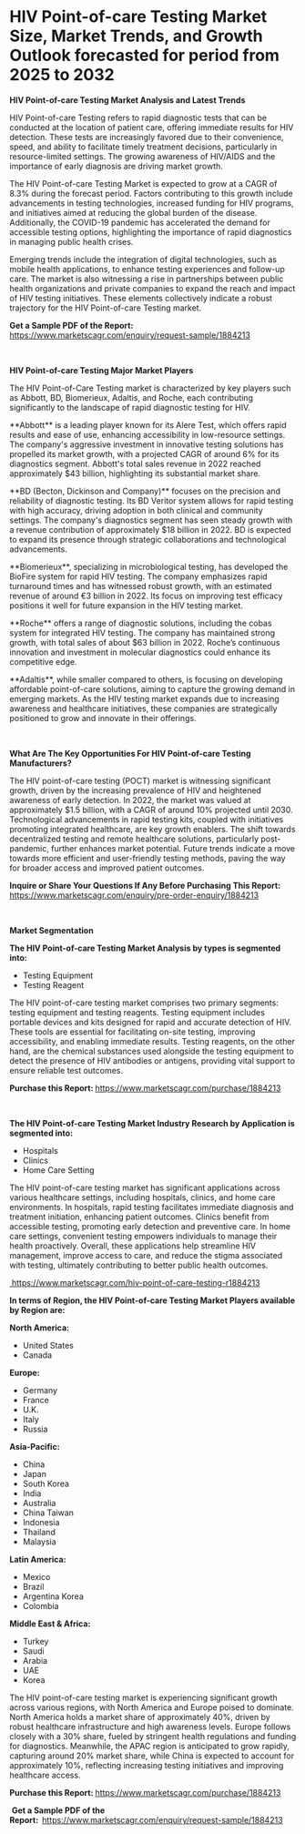 <p><h1>HIV Point-of-care Testing Market Size, Market Trends, and Growth Outlook forecasted for period from 2025 to 2032</h1></p><p><strong>HIV Point-of-care Testing Market Analysis and Latest Trends</strong></p>
<p><p>HIV Point-of-care Testing refers to rapid diagnostic tests that can be conducted at the location of patient care, offering immediate results for HIV detection. These tests are increasingly favored due to their convenience, speed, and ability to facilitate timely treatment decisions, particularly in resource-limited settings. The growing awareness of HIV/AIDS and the importance of early diagnosis are driving market growth. </p><p>The HIV Point-of-care Testing Market is expected to grow at a CAGR of 8.3% during the forecast period. Factors contributing to this growth include advancements in testing technologies, increased funding for HIV programs, and initiatives aimed at reducing the global burden of the disease. Additionally, the COVID-19 pandemic has accelerated the demand for accessible testing options, highlighting the importance of rapid diagnostics in managing public health crises. </p><p>Emerging trends include the integration of digital technologies, such as mobile health applications, to enhance testing experiences and follow-up care. The market is also witnessing a rise in partnerships between public health organizations and private companies to expand the reach and impact of HIV testing initiatives. These elements collectively indicate a robust trajectory for the HIV Point-of-care Testing market.</p></p>
<p><strong>Get a Sample PDF of the Report:&nbsp;</strong> <a href="https://www.marketscagr.com/enquiry/request-sample/1884213?utm_campaign=2467&utm_medium=2&utm_source=Github&utm_content=ia&utm_term=14042025&utm_id=hiv-point-of-care-testing">https://www.marketscagr.com/enquiry/request-sample/1884213</a></p>
<p>&nbsp;</p>
<p><strong>HIV Point-of-care Testing Major Market Players</strong></p>
<p><p>The HIV Point-of-Care Testing market is characterized by key players such as Abbott, BD, Biomerieux, Adaltis, and Roche, each contributing significantly to the landscape of rapid diagnostic testing for HIV.</p><p>**Abbott** is a leading player known for its Alere Test, which offers rapid results and ease of use, enhancing accessibility in low-resource settings. The company's aggressive investment in innovative testing solutions has propelled its market growth, with a projected CAGR of around 6% for its diagnostics segment. Abbott's total sales revenue in 2022 reached approximately $43 billion, highlighting its substantial market share.</p><p>**BD (Becton, Dickinson and Company)** focuses on the precision and reliability of diagnostic testing. Its BD Veritor system allows for rapid testing with high accuracy, driving adoption in both clinical and community settings. The company's diagnostics segment has seen steady growth with a revenue contribution of approximately $18 billion in 2022. BD is expected to expand its presence through strategic collaborations and technological advancements.</p><p>**Biomerieux**, specializing in microbiological testing, has developed the BioFire system for rapid HIV testing. The company emphasizes rapid turnaround times and has witnessed robust growth, with an estimated revenue of around €3 billion in 2022. Its focus on improving test efficacy positions it well for future expansion in the HIV testing market.</p><p>**Roche** offers a range of diagnostic solutions, including the cobas system for integrated HIV testing. The company has maintained strong growth, with total sales of about $63 billion in 2022. Roche’s continuous innovation and investment in molecular diagnostics could enhance its competitive edge.</p><p>**Adaltis**, while smaller compared to others, is focusing on developing affordable point-of-care solutions, aiming to capture the growing demand in emerging markets. As the HIV testing market expands due to increasing awareness and healthcare initiatives, these companies are strategically positioned to grow and innovate in their offerings.</p></p>
<p>&nbsp;</p>
<p><strong>What Are The Key Opportunities For HIV Point-of-care Testing Manufacturers?</strong></p>
<p><p>The HIV point-of-care testing (POCT) market is witnessing significant growth, driven by the increasing prevalence of HIV and heightened awareness of early detection. In 2022, the market was valued at approximately $1.5 billion, with a CAGR of around 10% projected until 2030. Technological advancements in rapid testing kits, coupled with initiatives promoting integrated healthcare, are key growth enablers. The shift towards decentralized testing and remote healthcare solutions, particularly post-pandemic, further enhances market potential. Future trends indicate a move towards more efficient and user-friendly testing methods, paving the way for broader access and improved patient outcomes.</p></p>
<p><strong>Inquire or Share Your Questions If Any Before Purchasing This Report:</strong> <a href="https://www.marketscagr.com/enquiry/pre-order-enquiry/1884213?utm_campaign=2467&utm_medium=2&utm_source=Github&utm_content=ia&utm_term=14042025&utm_id=hiv-point-of-care-testing">https://www.marketscagr.com/enquiry/pre-order-enquiry/1884213</a></p>
<p>&nbsp;</p>
<p><strong>Market Segmentation</strong></p>
<p><strong>The HIV Point-of-care Testing Market Analysis by types is segmented into:</strong></p>
<p><ul><li>Testing Equipment</li><li>Testing Reagent</li></ul></p>
<p><p>The HIV point-of-care testing market comprises two primary segments: testing equipment and testing reagents. Testing equipment includes portable devices and kits designed for rapid and accurate detection of HIV. These tools are essential for facilitating on-site testing, improving accessibility, and enabling immediate results. Testing reagents, on the other hand, are the chemical substances used alongside the testing equipment to detect the presence of HIV antibodies or antigens, providing vital support to ensure reliable test outcomes.</p></p>
<p><strong>Purchase this Report:&nbsp;</strong><a href="https://www.marketscagr.com/purchase/1884213?utm_campaign=2467&utm_medium=2&utm_source=Github&utm_content=ia&utm_term=14042025&utm_id=hiv-point-of-care-testing">https://www.marketscagr.com/purchase/1884213</a></p>
<p>&nbsp;</p>
<p><strong>The HIV Point-of-care Testing Market Industry Research by Application is segmented into:</strong></p>
<p><ul><li>Hospitals</li><li>Clinics</li><li>Home Care Setting</li></ul></p>
<p><p>The HIV point-of-care testing market has significant applications across various healthcare settings, including hospitals, clinics, and home care environments. In hospitals, rapid testing facilitates immediate diagnosis and treatment initiation, enhancing patient outcomes. Clinics benefit from accessible testing, promoting early detection and preventive care. In home care settings, convenient testing empowers individuals to manage their health proactively. Overall, these applications help streamline HIV management, improve access to care, and reduce the stigma associated with testing, ultimately contributing to better public health outcomes.</p></p>
<p><a href="https://www.marketscagr.com/hiv-point-of-care-testing-r1884213?utm_campaign=2467&utm_medium=2&utm_source=Github&utm_content=ia&utm_term=14042025&utm_id=hiv-point-of-care-testing">&nbsp;https://www.marketscagr.com/hiv-point-of-care-testing-r1884213</a></p>
<p><strong>In terms of Region, the HIV Point-of-care Testing Market Players available by Region are:</strong></p>
<p>
    <p> <strong> North America: </strong>
        <ul>
            <li>United States</li>
            <li>Canada</li>
        </ul>
        </p> 
    <p> <strong> Europe: </strong>
        <ul>
            <li>Germany</li>
            <li>France</li>
            <li>U.K.</li>
            <li>Italy</li>
            <li>Russia</li>
        </ul>
        </p> 
    <p> <strong> Asia-Pacific: </strong>
        <ul>
            <li>China</li>
            <li>Japan</li>
            <li>South Korea</li>
            <li>India</li>
            <li>Australia</li>
            <li>China Taiwan</li>
            <li>Indonesia</li>
            <li>Thailand</li>
            <li>Malaysia</li>
        </ul>
        </p> 
    <p> <strong> Latin America: </strong>
        <ul>
            <li>Mexico</li>
            <li>Brazil</li>
            <li>Argentina Korea</li>
            <li>Colombia</li>
        </ul>
        </p> 
    <p> <strong> Middle East & Africa: </strong>
        <ul>
            <li>Turkey</li>
            <li>Saudi</li>
            <li>Arabia</li>
            <li>UAE</li>
            <li>Korea</li>
        </ul>
    </p>
    </p>
<p><p>The HIV point-of-care testing market is experiencing significant growth across various regions, with North America and Europe poised to dominate. North America holds a market share of approximately 40%, driven by robust healthcare infrastructure and high awareness levels. Europe follows closely with a 30% share, fueled by stringent health regulations and funding for diagnostics. Meanwhile, the APAC region is anticipated to grow rapidly, capturing around 20% market share, while China is expected to account for approximately 10%, reflecting increasing testing initiatives and improving healthcare access.</p></p>
<p><strong>Purchase this Report: </strong><a href="https://www.marketscagr.com/purchase/1884213?utm_campaign=2467&utm_medium=2&utm_source=Github&utm_content=ia&utm_term=14042025&utm_id=hiv-point-of-care-testing">https://www.marketscagr.com/purchase/1884213</a></p>
<p>&nbsp;<strong>Get a Sample PDF of the Report:&nbsp;&nbsp;</strong><a href="https://www.marketscagr.com/enquiry/request-sample/1884213?utm_campaign=2467&utm_medium=2&utm_source=Github&utm_content=ia&utm_term=14042025&utm_id=hiv-point-of-care-testing">https://www.marketscagr.com/enquiry/request-sample/1884213</a></p>
<p><strong></strong></p>
<p><p></p><p></p><p></p></p>